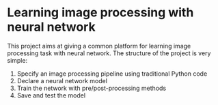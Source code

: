 # Learning image processing with neural network

This project aims at giving a common platform for learning image processing task with neural network.
The structure of the project is very simple:

1. Specify an image processing pipeline using traditional Python code
2. Declare a neural network model
3. Train the network with pre/post-processing methods
4. Save and test the model